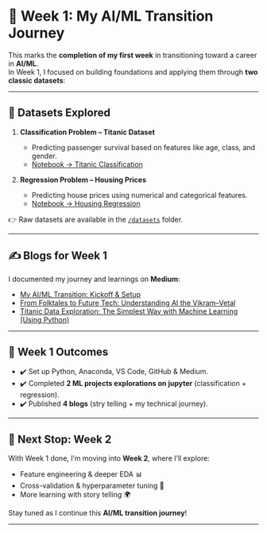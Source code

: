 # 🚀 Week 1: My AI/ML Transition Journey  

This marks the **completion of my first week** in transitioning toward a career in **AI/ML**.  
In Week 1, I focused on building foundations and applying them through **two classic datasets**:  

---

## 📂 Datasets Explored  
1. **Classification Problem – Titanic Dataset**  
   - Predicting passenger survival based on features like age, class, and gender.  
   - [Notebook → Titanic Classification](./titanicExploration.ipynb)  

2. **Regression Problem – Housing Prices**  
   - Predicting house prices using numerical and categorical features.  
   - [Notebook → Housing Regression](./hosuingPrice.ipynb)  

👉 Raw datasets are available in the [`/datasets`](./datasets) folder.  

---

## ✍️ Blogs for Week 1  
I documented my journey and learnings on **Medium**:  
- [My AI/ML Transition: Kickoff & Setup](your-medium-link)  
- [From Folktales to Future Tech: Understanding AI the Vikram–Vetal]([your-medium-link](https://medium.com/@aiwithaditya/from-folktales-to-future-tech-understanding-ai-the-vikram-vetal-way-0cdf6e0954fe))  
- [Titanic Data Exploration: The Simplest Way with Machine Learning (Using Python)]([your-medium-link](https://medium.com/@aiwithaditya/titanic-data-exploration-the-simplest-way-with-machine-learning-using-python-371311159c35))  
  

---

## 🎯 Week 1 Outcomes  
- ✔️ Set up Python, Anaconda, VS Code, GitHub & Medium.  
- ✔️ Completed **2 ML projects explorations on jupyter** (classification + regression).  
- ✔️ Published **4 blogs** (stry telling + my technical journey).    

---

## 🔮 Next Stop: Week 2  
With Week 1 done, I’m moving into **Week 2**, where I’ll explore:  
- Feature engineering & deeper EDA 📊  
- Cross-validation & hyperparameter tuning 🔧  
- More learning with story telling 🌍  

Stay tuned as I continue this **AI/ML transition journey**!  

---
